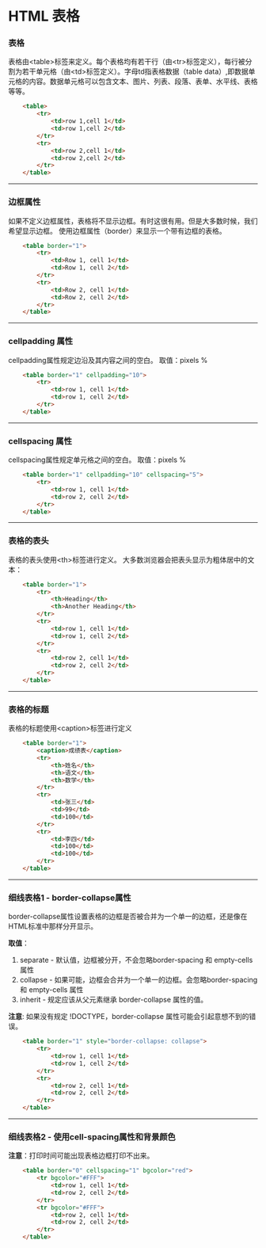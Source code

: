 # HTML 表格

### 表格

表格由\<table>标签来定义。每个表格均有若干行（由\<tr>标签定义），每行被分割为若干单元格（由\<td>标签定义）。字母td指表格数据（table data）,即数据单元格的内容。数据单元格可以包含文本、图片、列表、段落、表单、水平线、表格等等。

```html
    <table>
        <tr>
            <td>row 1,cell 1</td>
            <td>row 1,cell 2</td>
        </tr>
        <tr>
            <td>row 2,cell 1</td>
            <td>row 2,cell 2</td>
        </tr>
    </table>
```
***





### 边框属性

如果不定义边框属性，表格将不显示边框。有时这很有用。但是大多数时候，我们希望显示边框。
使用边框属性（border）来显示一个带有边框的表格。

```html
    <table border="1">
        <tr>
            <td>Row 1, cell 1</td>
            <td>Row 1, cell 2</td>
        </tr>
        <tr>
            <td>Row 2, cell 1</td>
            <td>Row 2, cell 2</td>
        </tr>
    </table>
```
***

### cellpadding 属性

cellpadding属性规定边沿及其内容之间的空白。
取值：pixels %

```html
    <table border="1" cellpadding="10">
        <tr>
            <td>row 1, cell 1</td>
            <td>row 1, cell 2</td>
        </tr>
    </table>
```

***

### cellspacing 属性

cellspacing属性规定单元格之间的空白。
取值：pixels %

```html
    <table border="1" cellpadding="10" cellspacing="5">
        <tr>
            <td>row 1, cell 1</td>
            <td>row 2, cell 2</td>
        </tr>
    </table>
```

***

### 表格的表头

表格的表头使用\<th>标签进行定义。
大多数浏览器会把表头显示为粗体居中的文本：

```html
    <table border="1">
        <tr>
            <th>Heading</th>
            <th>Another Heading</th>
        </tr>
        <tr>
            <td>row 1, cell 1</td>
            <td>row 1, cell 2</td>
        </tr>
        <tr>
            <td>row 2, cell 1</td>
            <td>row 2, cell 2</td>
        </tr>
    </table>
```

***

### 表格的标题

表格的标题使用\<caption>标签进行定义
    
```html
    <table border="1">
        <caption>成绩表</caption>
        <tr>
            <th>姓名</th>
            <th>语文</th>
            <th>数学</th>
        </tr>
        <tr>
            <td>张三</td>
            <td>99</td>
            <td>100</td>
        </tr>
        <tr>
            <td>李四</td>
            <td>100</td>
            <td>100</td>
        </tr>
    </table>
```    
***

### 细线表格1 - border-collapse属性

border-collapse属性设置表格的边框是否被合并为一个单一的边框，还是像在HTML标准中那样分开显示。

__取值__：
1. separate - 默认值，边框被分开，不会忽略border-spacing 和 empty-cells 属性
2. collapse - 如果可能，边框会合并为一个单一的边框。会忽略border-spacing 和 empty-cells 属性
3. inherit - 规定应该从父元素继承 border-collapse 属性的值。

__注意__: 如果没有规定 !DOCTYPE，border-collapse 属性可能会引起意想不到的错误。

```html
    <table border="1" style="border-collapse: collapse">
        <tr>
            <td>row 1, cell 1</td>
            <td>row 1, cell 2</td>
        </tr>
        <tr>
            <td>row 2, cell 1</td>
            <td>row 2, cell 2</td>
        </tr>
    </table>
```

***

### 细线表格2 - 使用cell-spacing属性和背景颜色

__注意__：打印时间可能出现表格边框打印不出来。

```html
    <table border="0" cellspacing="1" bgcolor="red">
        <tr bgcolor="#FFF">
            <td>row 1, cell 1</td>
            <td>row 2, cell 2</td>
        </tr>
        <tr bgcolor="#FFF">
            <td>row 2, cell 1</td>
            <td>row 2, cell 2</td>
        </tr>
    </table>
```
